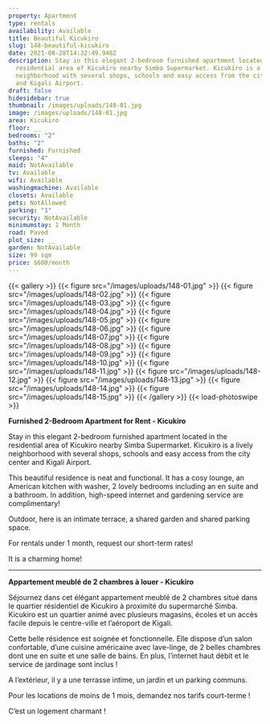 ```yaml
---
property: Apartment
type: rentals
availability: Available
title: Beautiful Kicukiro
slug: 148-beautiful-kicukiro
date: 2021-08-28T14:32:49.948Z
description: Stay in this elegant 2-bedroom furnished apartment located in the
  residential area of Kicukiro nearby Simba Supermarket. Kicukiro is a lively
  neighborhood with several shops, schools and easy access from the city center
  and Kigali Airport.
draft: false
hidesidebar: true
thumbnail: /images/uploads/148-01.jpg
image: /images/uploads/148-01.jpg
area: Kicukiro
floor: __
bedrooms: "2"
baths: "2"
furnished: Furnished
sleeps: "4"
maid: NotAvailable
tv: Available
wifi: Available
washingmachine: Available
closets: Available
pets: NotAllowed
parking: "1"
security: NotAvailable
minimumstay: 1 Month
road: Paved
plot_size: __
garden: NotAvailable
size: 99 sqm
price: $600/month
---
```

{{< gallery >}}
{{< figure src="/images/uploads/148-01.jpg" >}}
{{< figure src="/images/uploads/148-02.jpg" >}}
{{< figure src="/images/uploads/148-03.jpg" >}}
{{< figure src="/images/uploads/148-04.jpg" >}}
{{< figure src="/images/uploads/148-05.jpg" >}}
{{< figure src="/images/uploads/148-06.jpg" >}}
{{< figure src="/images/uploads/148-07.jpg" >}}
{{< figure src="/images/uploads/148-08.jpg" >}}
{{< figure src="/images/uploads/148-09.jpg" >}}
{{< figure src="/images/uploads/148-10.jpg" >}}
{{< figure src="/images/uploads/148-11.jpg" >}}
{{< figure src="/images/uploads/148-12.jpg" >}}
{{< figure src="/images/uploads/148-13.jpg" >}}
{{< figure src="/images/uploads/148-14.jpg" >}}
{{< figure src="/images/uploads/148-15.jpg" >}}
{{< /gallery >}}
{{< load-photoswipe >}}

**Furnished 2-Bedroom Apartment for Rent - Kicukiro**

Stay in this elegant 2-bedroom furnished apartment located in the residential area of Kicukiro nearby Simba Supermarket. Kicukiro is a lively neighborhood with several shops, schools and easy access from the city center and Kigali Airport.

This beautiful residence is neat and functional. It has a cosy lounge, an American kitchen with washer, 2 lovely bedrooms including an en suite and a bathroom. In addition, high-speed internet and gardening service are complimentary!

Outdoor, here is an intimate terrace, a shared garden and shared parking space.

For rentals under 1 month, request our short-term rates!

It is a charming home!

---

**Appartement meublé de 2 chambres à louer - Kicukiro**

Séjournez dans cet élégant appartement meublé de 2 chambres situé dans le quartier résidentiel de Kicukiro à proximité du supermarché Simba. Kicukiro est un quartier animé avec plusieurs magasins, écoles et un accès facile depuis le centre-ville et l’aéroport de Kigali.

Cette belle résidence est soignée et fonctionnelle. Elle dispose d’un salon confortable, d’une cuisine américaine avec lave-linge, de 2 belles chambres dont une en suite et une salle de bains. En plus, l’internet haut débit et le service de jardinage sont inclus !

A l’extérieur, il y a une terrasse intime, un jardin et un parking communs.

Pour les locations de moins de 1 mois, demandez nos tarifs court-terme !

C’est un logement charmant !